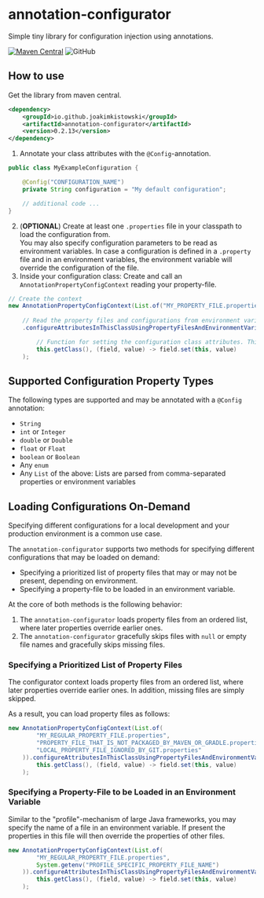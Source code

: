 # annotation-configurator

Simple tiny library for configuration injection using annotations.

[![Maven Central](https://img.shields.io/maven-central/v/io.github.joakimkistowski/annotation-configurator.svg?label=Maven%20Central)](https://search.maven.org/search?q=g:%22io.github.joakimkistowski%22%20AND%20a:%22annotation-configurator%22)
![GitHub](https://img.shields.io/github/license/joakimkistowski/annotation-configurator)

## How to use

Get the library from maven central.
```xml
<dependency>
    <groupId>io.github.joakimkistowski</groupId>
    <artifactId>annotation-configurator</artifactId>
    <version>0.2.13</version>
</dependency>
```

1. Annotate your class attributes with the `@Config`-annotation.

```java
public class MyExampleConfiguration {

    @Config("CONFIGURATION_NAME")
    private String configuration = "My default configuration";

    // additional code ...
}
```

2. (**OPTIONAL**) Create at least one `.properties` file in your classpath to load the configuration from.   
  You may also specify configuration parameters to be read as environment variables. In case a configuration is defined in a `.property` file and in an environment variables, the environment variable will override the configuration of the file.
3. Inside your configuration class: Create and call an `AnnotationPropertyConfigContext` reading your property-file.

```java
// Create the context
new AnnotationPropertyConfigContext(List.of("MY_PROPERTY_FILE.properties"))
        
    // Read the property files and configurations from environment variables.
    .configureAttributesInThisClassUsingPropertyFilesAndEnvironmentVariables(

        // Function for setting the configuration class attributes. This function is defined in your current class and, therefore, has access priviledges to all private members of the current class.
        this.getClass(), (field, value) -> field.set(this, value)
    );
```

## Supported Configuration Property Types

The following types are supported and may be annotated with a `@Config` annotation:

* `String`
* `int` or `Integer`
* `double` or `Double`
* `float` or `Float`
* `boolean` or `Boolean`
* Any `enum`
* Any `List` of the above: Lists are parsed from comma-separated properties or environment variables

## Loading Configurations On-Demand

Specifying different configurations for a local development and your production environment is a common use case.

The `annotation-configurator` supports two methods for specifying different configurations that may be loaded on demand:
* Specifying a prioritized list of property files that may or may not be present, depending on environment.
* Specifying a property-file to be loaded in an environment variable.


At the core of both methods is the following behavior:
1. The `annotation-configurator` loads property files from an ordered list, where later properties override earlier ones.
2. The `annotation-configurator` gracefully skips files with `null` or empty file names and gracefully skips missing files.

### Specifying a Prioritized List of Property Files

The configurator context loads property files from an ordered list, where later properties override earlier ones. In addition, missing files are simply skipped.

As a result, you can load property files as follows:

```java
new AnnotationPropertyConfigContext(List.of(
        "MY_REGULAR_PROPERTY_FILE.properties",
        "PROPERTY_FILE_THAT_IS_NOT_PACKAGED_BY_MAVEN_OR_GRADLE.properties",
        "LOCAL_PROPERTY_FILE_IGNORED_BY_GIT.properties"
    )).configureAttributesInThisClassUsingPropertyFilesAndEnvironmentVariables(
        this.getClass(), (field, value) -> field.set(this, value)
    );
```

### Specifying a Property-File to be Loaded in an Environment Variable

Similar to the "profile"-mechanism of large Java frameworks, you may specify the name of a file in an environment variable. If present the properties in this file will then override the properties of other files.

```java
new AnnotationPropertyConfigContext(List.of(
        "MY_REGULAR_PROPERTY_FILE.properties",
        System.getenv("PROFILE_SPECIFIC_PROPERTY_FILE_NAME")
    )).configureAttributesInThisClassUsingPropertyFilesAndEnvironmentVariables(
        this.getClass(), (field, value) -> field.set(this, value)
    );
```

